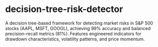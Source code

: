# decision-tree-risk-detector
A decision tree-based framework for detecting market risks in S&amp;P 500 stocks (AAPL, MSFT, GOOGL), achieving 99% accuracy and balanced precision-recall metrics (81%). Features engineered indicators for drawdown characteristics, volatility patterns, and price momentum. 
